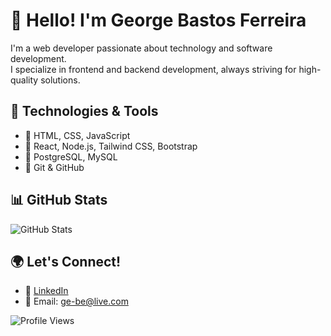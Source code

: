 # 👋 Hello! I'm George Bastos Ferreira  

I'm a web developer passionate about technology and software development.  
I specialize in frontend and backend development, always striving for high-quality solutions.  

## 🚀 Technologies & Tools  
- 🔹 HTML, CSS, JavaScript  
- 🔹 React, Node.js, Tailwind CSS, Bootstrap  
- 🔹 PostgreSQL, MySQL  
- 🔹 Git & GitHub  

## 📊 GitHub Stats  
![GitHub Stats](https://github-readme-stats.vercel.app/api?username=GeorgeBastosFerreiraFH&show_icons=true&theme=dark)  

## 🌍 Let's Connect!  
- 💼 [LinkedIn](https://www.linkedin.com/in/ge-be88/)  
- 📧 Email: ge-be@live.com

![Profile Views](https://komarev.com/ghpvc/?username=GeorgeBastosFerreiraFH&color=blue)  
